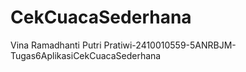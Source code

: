 # CekCuacaSederhana
Vina Ramadhanti Putri Pratiwi-2410010559-5ANRBJM-Tugas6AplikasiCekCuacaSederhana
